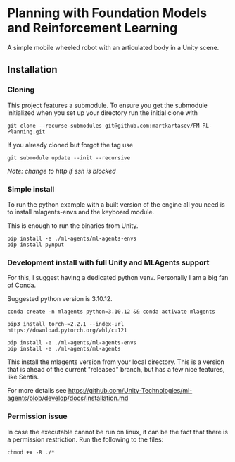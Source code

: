 # Planning with Foundation Models and Reinforcement Learning

A simple mobile wheeled robot with an articulated body in a Unity scene.

## Installation

### Cloning
This project features a submodule. To ensure you get the submodule initialized when you set up your directory run the initial clone with

```
git clone --recurse-submodules git@github.com:martkartasev/FM-RL-Planning.git
```

If you already cloned but forgot the tag use

```
git submodule update --init --recursive
```
*Note: change to http if ssh is blocked*

### Simple install
To run the python example with a built version of the engine all you need is to install mlagents-envs and the keyboard module.

This is enough to run the binaries from Unity.

```
pip install -e ./ml-agents/ml-agents-envs
pip install pynput
```

### Development install with full Unity and MLAgents support

For this, I suggest having a dedicated python venv. Personally I am a big fan of Conda.

Suggested python version is 3.10.12.

```
conda create -n mlagents python=3.10.12 && conda activate mlagents

pip3 install torch~=2.2.1 --index-url https://download.pytorch.org/whl/cu121

pip install -e ./ml-agents/ml-agents-envs
pip install -e ./ml-agents/ml-agents
```

This install the mlagents version from your local directory. This is a version that is ahead of the current "released" branch, but has a few nice features, like Sentis.

For more details see https://github.com/Unity-Technologies/ml-agents/blob/develop/docs/Installation.md

### Permission issue
In case the executable cannot be run on linux, it can be the fact that there is a permission restriction. Run the following to the files:
```
chmod +x -R ./*
```